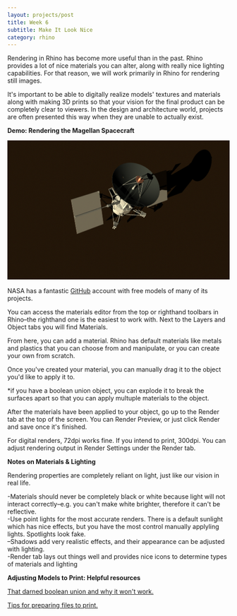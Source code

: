 ```yaml
---
layout: projects/post
title: Week 6
subtitle: Make It Look Nice
category: rhino
---
```


Rendering in Rhino has become more useful than in the past. Rhino provides a lot of nice materials you can alter, along with really nice lighting capabilities. For that reason, we will work primarily in Rhino for rendering still images.

It's important to be able to digitally realize models' textures and materials along with making 3D prints so that your vision for the final product can be completely clear to viewers. In the design and architecture world, projects are often presented this way when they are unable to actually exist.

<strong>Demo: Rendering the Magellan Spacecraft</strong>

<img src="/img/hey.jpg">

NASA has a fantastic <a class="two" href="https://github.com/nasa/NASA-3D-Resources">GitHub</a> account with free models of many of its projects.

You can access the materials editor from the top or righthand toolbars in Rhino–the righthand one is the easiest to work with. Next to the Layers and Object tabs you will find Materials.

From here, you can add a material. Rhino has default materials like metals and plastics that you can choose from and manipulate, or you can create your own from scratch.

Once you've created your material, you can manually drag it to the object you'd like to apply it to.

*if you have a boolean union object, you can explode it to break the surfaces apart so that you can apply multuple materials to the object.

After the materials have been applied to your object, go up to the Render tab at the top of the screen. You can Render Preview, or just click Render and save once it's finished.

For digital renders, 72dpi works fine. If you intend to print, 300dpi. You can adjust rendering output in Render Settings under the Render tab.

<strong>Notes on Materials & Lighting</strong>

Rendering properties are completely reliant on light, just like our vision in real life.

-Materials should never be completely black or white because light will not interact correctly–e.g. you can't make white brighter, therefore it can't be reflective.
<br>
-Use point lights for the most accurate renders. There is a default sunlight which has nice effects, but you have the most control manually applyling lights. Spotlights look fake.
<br>
–Shadows add very realistic effects, and their appearance can be adjusted with lighting.
<br>
-Render tab lays out things well and provides nice icons to determine types of materials and lighting


<strong>Adjusting Models to Print: Helpful resources</strong>

<a class="two" href="http://wiki.mcneel.com/rhino/booleanfaq">That darned boolean union and why it won't work.</a>

<a class="two" href="http://www.sculpteo.com/en/prepare-your-model-3d-printing-rhinoceros">Tips for preparing files to print.</a>
